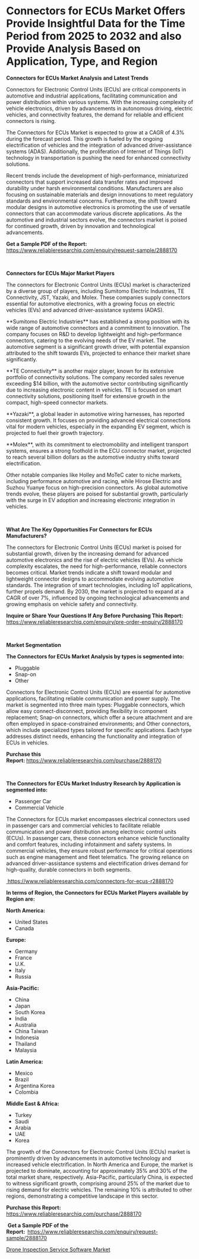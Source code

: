 <p><h1>Connectors for ECUs Market Offers Provide Insightful Data for the Time Period from 2025 to 2032 and also Provide Analysis Based on Application, Type, and Region</h1></p><p><strong>Connectors for ECUs Market Analysis and Latest Trends</strong></p>
<p><p>Connectors for Electronic Control Units (ECUs) are critical components in automotive and industrial applications, facilitating communication and power distribution within various systems. With the increasing complexity of vehicle electronics, driven by advancements in autonomous driving, electric vehicles, and connectivity features, the demand for reliable and efficient connectors is rising. </p><p>The Connectors for ECUs Market is expected to grow at a CAGR of 4.3% during the forecast period. This growth is fueled by the ongoing electrification of vehicles and the integration of advanced driver-assistance systems (ADAS). Additionally, the proliferation of Internet of Things (IoT) technology in transportation is pushing the need for enhanced connectivity solutions. </p><p>Recent trends include the development of high-performance, miniaturized connectors that support increased data transfer rates and improved durability under harsh environmental conditions. Manufacturers are also focusing on sustainable materials and design innovations to meet regulatory standards and environmental concerns. Furthermore, the shift toward modular designs in automotive electronics is promoting the use of versatile connectors that can accommodate various discrete applications. As the automotive and industrial sectors evolve, the connectors market is poised for continued growth, driven by innovation and technological advancements.</p></p>
<p><strong>Get a Sample PDF of the Report:&nbsp;</strong> <a href="https://www.reliableresearchiq.com/enquiry/request-sample/2888170?utm_campaign=2282&utm_medium=2&utm_source=Github&utm_content=ia&utm_term=14032025&utm_id=connectors-for-ecus">https://www.reliableresearchiq.com/enquiry/request-sample/2888170</a></p>
<p>&nbsp;</p>
<p><strong>Connectors for ECUs Major Market Players</strong></p>
<p><p>The connectors for Electronic Control Units (ECUs) market is characterized by a diverse group of players, including Sumitomo Electric Industries, TE Connectivity, JST, Yazaki, and Molex. These companies supply connectors essential for automotive electronics, with a growing focus on electric vehicles (EVs) and advanced driver-assistance systems (ADAS).</p><p>**Sumitomo Electric Industries** has established a strong position with its wide range of automotive connectors and a commitment to innovation. The company focuses on R&D to develop lightweight and high-performance connectors, catering to the evolving needs of the EV market. The automotive segment is a significant growth driver, with potential expansion attributed to the shift towards EVs, projected to enhance their market share significantly.</p><p>**TE Connectivity** is another major player, known for its extensive portfolio of connectivity solutions. The company recorded sales revenue exceeding $14 billion, with the automotive sector contributing significantly due to increasing electronic content in vehicles. TE is focused on smart connectivity solutions, positioning itself for extensive growth in the compact, high-speed connector markets.</p><p>**Yazaki**, a global leader in automotive wiring harnesses, has reported consistent growth. It focuses on providing advanced electrical connections vital for modern vehicles, especially in the expanding EV segment, which is projected to fuel their growth trajectory.</p><p>**Molex**, with its commitment to electromobility and intelligent transport systems, ensures a strong foothold in the ECU connector market, projected to reach several billion dollars as the automotive industry shifts toward electrification.</p><p>Other notable companies like Holley and MoTeC cater to niche markets, including performance automotive and racing, while Hirose Electric and Suzhou Yuanye focus on high-precision connectors. As global automotive trends evolve, these players are poised for substantial growth, particularly with the surge in EV adoption and increasing electronic integration in vehicles.</p></p>
<p>&nbsp;</p>
<p><strong>What Are The Key Opportunities For Connectors for ECUs Manufacturers?</strong></p>
<p><p>The connectors for Electronic Control Units (ECUs) market is poised for substantial growth, driven by the increasing demand for advanced automotive electronics and the rise of electric vehicles (EVs). As vehicle complexity escalates, the need for high-performance, reliable connectors becomes critical. Market trends indicate a shift toward modular and lightweight connector designs to accommodate evolving automotive standards. The integration of smart technologies, including IoT applications, further propels demand. By 2030, the market is projected to expand at a CAGR of over 7%, influenced by ongoing technological advancements and growing emphasis on vehicle safety and connectivity.</p></p>
<p><strong>Inquire or Share Your Questions If Any Before Purchasing This Report:</strong> <a href="https://www.reliableresearchiq.com/enquiry/pre-order-enquiry/2888170?utm_campaign=2282&utm_medium=2&utm_source=Github&utm_content=ia&utm_term=14032025&utm_id=connectors-for-ecus">https://www.reliableresearchiq.com/enquiry/pre-order-enquiry/2888170</a></p>
<p>&nbsp;</p>
<p><strong>Market Segmentation</strong></p>
<p><strong>The Connectors for ECUs Market Analysis by types is segmented into:</strong></p>
<p><ul><li>Pluggable</li><li>Snap-on</li><li>Other</li></ul></p>
<p><p>Connectors for Electronic Control Units (ECUs) are essential for automotive applications, facilitating reliable communication and power supply. The market is segmented into three main types: Pluggable connectors, which allow easy connect-disconnect, providing flexibility in component replacement; Snap-on connectors, which offer a secure attachment and are often employed in space-constrained environments; and Other connectors, which include specialized types tailored for specific applications. Each type addresses distinct needs, enhancing the functionality and integration of ECUs in vehicles.</p></p>
<p><strong>Purchase this Report:&nbsp;</strong><a href="https://www.reliableresearchiq.com/purchase/2888170?utm_campaign=2282&utm_medium=2&utm_source=Github&utm_content=ia&utm_term=14032025&utm_id=connectors-for-ecus">https://www.reliableresearchiq.com/purchase/2888170</a></p>
<p>&nbsp;</p>
<p><strong>The Connectors for ECUs Market Industry Research by Application is segmented into:</strong></p>
<p><ul><li>Passenger Car</li><li>Commercial Vehicle</li></ul></p>
<p><p>The Connectors for ECUs market encompasses electrical connectors used in passenger cars and commercial vehicles to facilitate reliable communication and power distribution among electronic control units (ECUs). In passenger cars, these connectors enhance vehicle functionality and comfort features, including infotainment and safety systems. In commercial vehicles, they ensure robust performance for critical operations such as engine management and fleet telematics. The growing reliance on advanced driver-assistance systems and electrification drives demand for high-quality, durable connectors in both segments.</p></p>
<p><a href="https://www.reliableresearchiq.com/connectors-for-ecus-r2888170?utm_campaign=2282&utm_medium=2&utm_source=Github&utm_content=ia&utm_term=14032025&utm_id=connectors-for-ecus">&nbsp;https://www.reliableresearchiq.com/connectors-for-ecus-r2888170</a></p>
<p><strong>In terms of Region, the Connectors for ECUs Market Players available by Region are:</strong></p>
<p>
    <p> <strong> North America: </strong>
        <ul>
            <li>United States</li>
            <li>Canada</li>
        </ul>
        </p> 
    <p> <strong> Europe: </strong>
        <ul>
            <li>Germany</li>
            <li>France</li>
            <li>U.K.</li>
            <li>Italy</li>
            <li>Russia</li>
        </ul>
        </p> 
    <p> <strong> Asia-Pacific: </strong>
        <ul>
            <li>China</li>
            <li>Japan</li>
            <li>South Korea</li>
            <li>India</li>
            <li>Australia</li>
            <li>China Taiwan</li>
            <li>Indonesia</li>
            <li>Thailand</li>
            <li>Malaysia</li>
        </ul>
        </p> 
    <p> <strong> Latin America: </strong>
        <ul>
            <li>Mexico</li>
            <li>Brazil</li>
            <li>Argentina Korea</li>
            <li>Colombia</li>
        </ul>
        </p> 
    <p> <strong> Middle East & Africa: </strong>
        <ul>
            <li>Turkey</li>
            <li>Saudi</li>
            <li>Arabia</li>
            <li>UAE</li>
            <li>Korea</li>
        </ul>
    </p>
    </p>
<p><p>The growth of the Connectors for Electronic Control Units (ECUs) market is prominently driven by advancements in automotive technology and increased vehicle electrification. In North America and Europe, the market is projected to dominate, accounting for approximately 35% and 30% of the total market share, respectively. Asia-Pacific, particularly China, is expected to witness significant growth, comprising around 25% of the market due to rising demand for electric vehicles. The remaining 10% is attributed to other regions, demonstrating a competitive landscape in this sector.</p></p>
<p><strong>Purchase this Report: </strong><a href="https://www.reliableresearchiq.com/purchase/2888170?utm_campaign=2282&utm_medium=2&utm_source=Github&utm_content=ia&utm_term=14032025&utm_id=connectors-for-ecus">https://www.reliableresearchiq.com/purchase/2888170</a></p>
<p>&nbsp;<strong>Get a Sample PDF of the Report:&nbsp;&nbsp;</strong><a href="https://www.reliableresearchiq.com/enquiry/request-sample/2888170?utm_campaign=2282&utm_medium=2&utm_source=Github&utm_content=ia&utm_term=14032025&utm_id=connectors-for-ecus">https://www.reliableresearchiq.com/enquiry/request-sample/2888170</a></p>
<p><strong></strong></p>
<p><p><a href="https://github.com/NargisHussain432/Market-Research-Report-List-1/blob/main/drone-inspection-service-software-market.md?utm_campaign=2282&utm_medium=2&utm_source=Github&utm_content=ia&utm_term=14032025&utm_id=connectors-for-ecus">Drone Inspection Service Software Market</a></p></p>